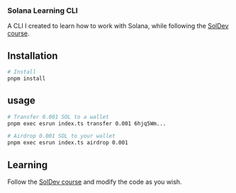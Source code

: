 ### Solana Learning CLI

A CLI I created to learn how to work with Solana, while following the [SolDev course](https://www.soldev.app/course).

## Installation

```bash
# Install
pnpm install

```

## usage

```bash
# Transfer 0.001 SOL to a wallet
pnpm exec esrun index.ts transfer 0.001 6hjq5Wm...

# Airdrop 0.001 SOL to your wallet
pnpm exec esrun index.ts airdrop 0.001
```

## Learning

Follow the [SolDev course](https://www.soldev.app/course) and modify the code as you wish.
